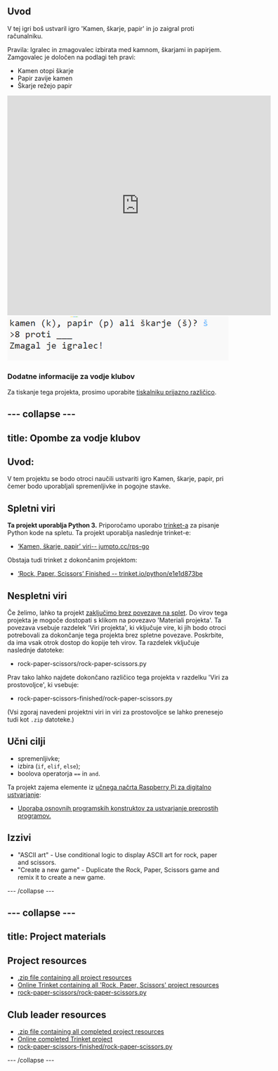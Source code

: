 ## Uvod

V tej igri boš ustvaril igro 'Kamen, škarje, papir' in jo zaigral proti računalniku.

Pravila: Igralec in zmagovalec izbirata med kamnom, škarjami in papirjem. Zamgovalec je določen na podlagi teh pravi:

* Kamen otopi škarje
* Papir zavije kamen
* Škarje režejo papir

<div class="trinket">
  <iframe src="https://trinket.io/embed/python/e1e1d873be?outputOnly=true&start=result" width="600" height="500" frameborder="0" marginwidth="0" marginheight="0" allowfullscreen>
  </iframe>
  <img src="images/rps-final.png">
</div>

### Dodatne informacije za vodje klubov

Za tiskanje tega projekta, prosimo uporabite [tiskalniku prijazno različico](https://projects.raspberrypi.org/en/projects/rock-paper-scissors/print).

## \--- collapse \---

## title: Opombe za vodje klubov

## Uvod:

V tem projektu se bodo otroci naučili ustvariti igro Kamen, škarje, papir, pri čemer bodo uporabljali spremenljivke in pogojne stavke.

## Spletni viri

**Ta projekt uporablja Python 3.** Priporočamo uporabo [trinket-a](https://trinket.io/) za pisanje Python kode na spletu. Ta projekt uporablja naslednje trinket-e:

* [‘Kamen, škarje, papir’ viri-- jumpto.cc/rps-go](http://jumpto.cc/rps-go)

Obstaja tudi trinket z dokončanim projektom:

* [‘Rock, Paper, Scissors’ Finished -- trinket.io/python/e1e1d873be](https://trinket.io/python/e1e1d873be)

## Nespletni viri

Če želimo, lahko ta projekt [zaključimo brez povezave na splet](https://www.codeclubprojects.org/en-GB/resources/python-working-offline/). Do virov tega projekta je mogoče dostopati s klikom na povezavo 'Materiali projekta'. Ta povezava vsebuje razdelek 'Viri projekta', ki vključuje vire, ki jih bodo otroci potrebovali za dokončanje tega projekta brez spletne povezave. Poskrbite, da ima vsak otrok dostop do kopije teh virov. Ta razdelek vključuje naslednje datoteke:

* rock-paper-scissors/rock-paper-scissors.py

Prav tako lahko najdete dokončano različico tega projekta v razdelku 'Viri za prostovoljce', ki vsebuje:

* rock-paper-scissors-finished/rock-paper-scissors.py

(Vsi zgoraj navedeni projektni viri in viri za prostovoljce se lahko prenesejo tudi kot `.zip` datoteke.)

## Učni cilji

* spremenljivke;
* izbira (`if`, `elif`, `else`); 
* boolova operatorja `==` in `and`.

Ta projekt zajema elemente iz [učnega načrta Raspberry Pi za digitalno ustvarjanje](http://rpf.io/curriculum):

* [Uporaba osnovnih programskih konstruktov za ustvarjanje preprostih programov.](https://www.raspberrypi.org/curriculum/programming/creator)

## Izzivi

* "ASCII art" - Use conditional logic to display ASCII art for rock, paper and scissors. 
* "Create a new game" - Duplicate the Rock, Paper, Scissors game and remix it to create a new game. 

\--- /collapse \---

## \--- collapse \---

## title: Project materials

## Project resources

* [.zip file containing all project resources](resources/rock-paper-scissors-project-resources.zip)
* [Online Trinket containing all 'Rock, Paper, Scissors' project resources](http://jumpto.cc/rps-go)
* [rock-paper-scissors/rock-paper-scissors.py](resources/rock-paper-scissors-rock-paper-scissors.py)

## Club leader resources

* [.zip file containing all completed project resources](resources/rock-paper-scissors-volunteer-resources.zip)
* [Online completed Trinket project](https://trinket.io/python/e1e1d873be)
* [rock-paper-scissors-finished/rock-paper-scissors.py](resources/rock-paper-scissors-finished-rock-paper-scissors.py)

\--- /collapse \---